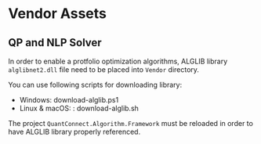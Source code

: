 # Vendor Assets

## QP and NLP Solver

In order to enable a protfolio optimization algorithms, ALGLIB library `alglibnet2.dll` file need to be placed into `Vendor` directory.

You can use following scripts for downloading library:

- Windows: download-alglib.ps1
- Linux & macOS: : download-alglib.sh

The project `QuantConnect.Algorithm.Framework` must be reloaded in order to have ALGLIB library properly referenced.

